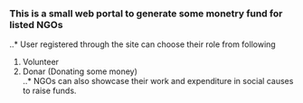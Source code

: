 ### This is a small web portal to generate some monetry fund for listed NGOs  
..* User registered through the site can choose their role from following    
1. Volunteer  
2. Donar (Donating some money)    
..* NGOs can also showcase their work and expenditure in social causes to raise funds.
